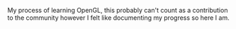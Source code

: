 My process of learning OpenGL, this probably can't count as a contribution to the community however I felt like documenting my progress so here I am.
